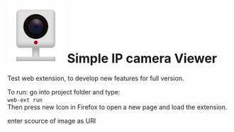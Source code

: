
# ![IP Camera](./icons/iconSVG.svg) Simple IP camera Viewer
Test web extension, to develop new features for full version.

To run: go into project folder and type:  
```web-ext run```  
Then press new Icon in Firefox to open a new page and load the extension.

enter scource of image as URl
